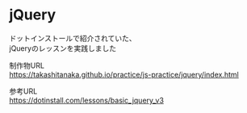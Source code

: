 # jQuery

ドットインストールで紹介されていた、  
jQueryのレッスンを実践しました

制作物URL  
https://takashitanaka.github.io/practice/js-practice/jquery/index.html

参考URL  
https://dotinstall.com/lessons/basic_jquery_v3